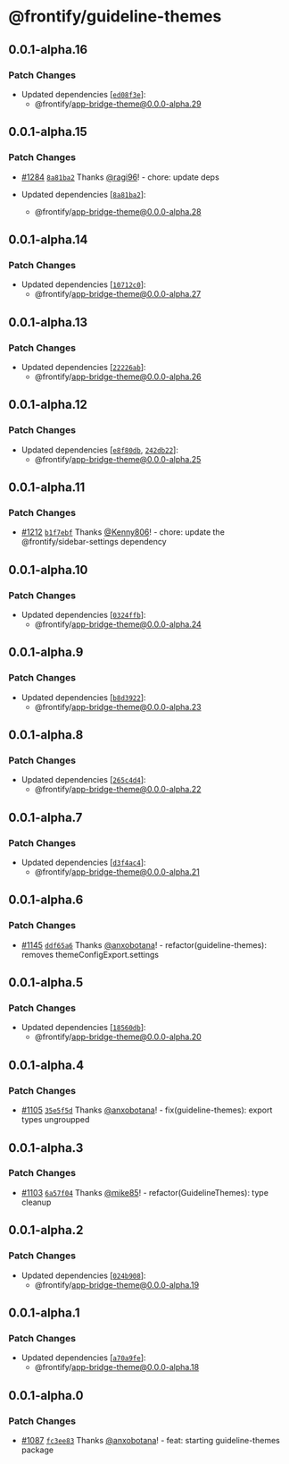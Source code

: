 # @frontify/guideline-themes

## 0.0.1-alpha.16

### Patch Changes

- Updated dependencies [[`ed08f3e`](https://github.com/Frontify/brand-sdk/commit/ed08f3ec44eaa6b9f384d27d160a9dae0da16f6a)]:
    - @frontify/app-bridge-theme@0.0.0-alpha.29

## 0.0.1-alpha.15

### Patch Changes

- [#1284](https://github.com/Frontify/brand-sdk/pull/1284) [`8a81ba2`](https://github.com/Frontify/brand-sdk/commit/8a81ba2445f5d13b55a106d2c3845b6316e79c4f) Thanks [@ragi96](https://github.com/ragi96)! - chore: update deps

- Updated dependencies [[`8a81ba2`](https://github.com/Frontify/brand-sdk/commit/8a81ba2445f5d13b55a106d2c3845b6316e79c4f)]:
    - @frontify/app-bridge-theme@0.0.0-alpha.28

## 0.0.1-alpha.14

### Patch Changes

- Updated dependencies [[`10712c0`](https://github.com/Frontify/brand-sdk/commit/10712c01e2b5b4979b8649525515e490b6c4125b)]:
    - @frontify/app-bridge-theme@0.0.0-alpha.27

## 0.0.1-alpha.13

### Patch Changes

- Updated dependencies [[`22226ab`](https://github.com/Frontify/brand-sdk/commit/22226ab1266c83a8206a36431a419ad215ecbcb6)]:
    - @frontify/app-bridge-theme@0.0.0-alpha.26

## 0.0.1-alpha.12

### Patch Changes

- Updated dependencies [[`e8f80db`](https://github.com/Frontify/brand-sdk/commit/e8f80db9ebff09c575acc932f22ce65886c4d7ee), [`242db22`](https://github.com/Frontify/brand-sdk/commit/242db22097bbb8f14187ef5af42d2cd6374a8357)]:
    - @frontify/app-bridge-theme@0.0.0-alpha.25

## 0.0.1-alpha.11

### Patch Changes

- [#1212](https://github.com/Frontify/brand-sdk/pull/1212) [`b1f7ebf`](https://github.com/Frontify/brand-sdk/commit/b1f7ebf02cf5f77b1fe2d1286a4d9727ec49d25a) Thanks [@Kenny806](https://github.com/Kenny806)! - chore: update the @frontify/sidebar-settings dependency

## 0.0.1-alpha.10

### Patch Changes

- Updated dependencies [[`0324ffb`](https://github.com/Frontify/brand-sdk/commit/0324ffb2b108d33a83403cfd796c3445626f230a)]:
    - @frontify/app-bridge-theme@0.0.0-alpha.24

## 0.0.1-alpha.9

### Patch Changes

- Updated dependencies [[`b8d3922`](https://github.com/Frontify/brand-sdk/commit/b8d3922f5e10445426e9c9930ab004e41d8c3fb7)]:
    - @frontify/app-bridge-theme@0.0.0-alpha.23

## 0.0.1-alpha.8

### Patch Changes

- Updated dependencies [[`265c4d4`](https://github.com/Frontify/brand-sdk/commit/265c4d48a76cf5bd6e257123f0d793bd930f91da)]:
    - @frontify/app-bridge-theme@0.0.0-alpha.22

## 0.0.1-alpha.7

### Patch Changes

- Updated dependencies [[`d3f4ac4`](https://github.com/Frontify/brand-sdk/commit/d3f4ac4385770dcfe6672dfd2f256f39d1473563)]:
    - @frontify/app-bridge-theme@0.0.0-alpha.21

## 0.0.1-alpha.6

### Patch Changes

- [#1145](https://github.com/Frontify/brand-sdk/pull/1145) [`ddf65a6`](https://github.com/Frontify/brand-sdk/commit/ddf65a69e43d127213486f6f1a45394bc05eb0cf) Thanks [@anxobotana](https://github.com/anxobotana)! - refactor(guideline-themes): removes themeConfigExport.settings

## 0.0.1-alpha.5

### Patch Changes

- Updated dependencies [[`18560db`](https://github.com/Frontify/brand-sdk/commit/18560dbd1bbfa3a76fdda0db5ed520b670c41979)]:
    - @frontify/app-bridge-theme@0.0.0-alpha.20

## 0.0.1-alpha.4

### Patch Changes

- [#1105](https://github.com/Frontify/brand-sdk/pull/1105) [`35e5f5d`](https://github.com/Frontify/brand-sdk/commit/35e5f5d928de04b4884629a2586e448587ac2c9d) Thanks [@anxobotana](https://github.com/anxobotana)! - fix(guideline-themes): export types ungroupped

## 0.0.1-alpha.3

### Patch Changes

- [#1103](https://github.com/Frontify/brand-sdk/pull/1103) [`6a57f04`](https://github.com/Frontify/brand-sdk/commit/6a57f04c75a05ef177fe4185f9e768ad72dafd89) Thanks [@mike85](https://github.com/mike85)! - refactor(GuidelineThemes): type cleanup

## 0.0.1-alpha.2

### Patch Changes

- Updated dependencies [[`024b908`](https://github.com/Frontify/brand-sdk/commit/024b9089f68482aa908f08936c6a0c33cdaafb6c)]:
    - @frontify/app-bridge-theme@0.0.0-alpha.19

## 0.0.1-alpha.1

### Patch Changes

- Updated dependencies [[`a70a9fe`](https://github.com/Frontify/brand-sdk/commit/a70a9fe0932e1a40c5d4d85e4fdcb3f008947b74)]:
    - @frontify/app-bridge-theme@0.0.0-alpha.18

## 0.0.1-alpha.0

### Patch Changes

- [#1087](https://github.com/Frontify/brand-sdk/pull/1087) [`fc3ee83`](https://github.com/Frontify/brand-sdk/commit/fc3ee83b7a4dd406c386431d0b72cf9873e9dfed) Thanks [@anxobotana](https://github.com/anxobotana)! - feat: starting guideline-themes package
